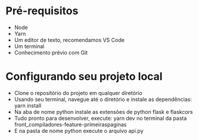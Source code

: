 # Pré-requisitos
- Node
- Yarn
- Um editor de texto, recomendamos VS Code
- Um terminal
- Conhecimento prévio com Git

# Configurando seu projeto local
- Clone o repositório do projeto em qualquer diretório
- Usando seu terminal, navegue até o diretório e instale as dependências: yarn install
- Na aba de nome python instale as extensões de python flask e flaskcors
- Tudo pronto para desenvolver, execute: yarn dev no terminal da pasta front_compiladores-feature-primeiraspaginas
- E na pasta de nome python execute o arquivo api.py 
  

